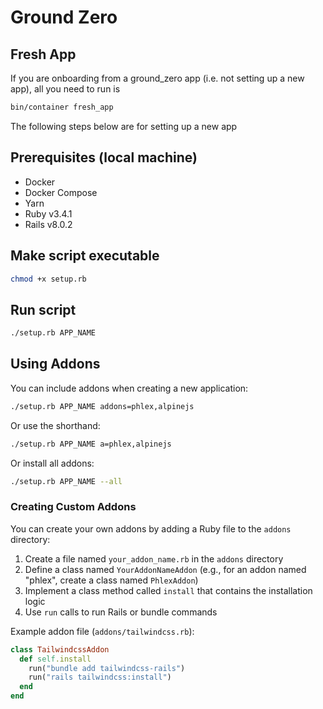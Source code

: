 # Ground Zero

## Fresh App

If you are onboarding from a ground_zero app (i.e. not setting up a new app), all you need to run is

```bash
bin/container fresh_app
```

The following steps below are for setting up a new app

## Prerequisites (local machine)

- Docker
- Docker Compose
- Yarn
- Ruby v3.4.1
- Rails v8.0.2

## Make script executable

```bash
chmod +x setup.rb
```

## Run script

```bash
./setup.rb APP_NAME
```

## Using Addons

You can include addons when creating a new application:

```bash
./setup.rb APP_NAME addons=phlex,alpinejs
```

Or use the shorthand:

```bash
./setup.rb APP_NAME a=phlex,alpinejs
```

Or install all addons:

```bash
./setup.rb APP_NAME --all
```

### Creating Custom Addons

You can create your own addons by adding a Ruby file to the `addons` directory:

1. Create a file named `your_addon_name.rb` in the `addons` directory
2. Define a class named `YourAddonNameAddon` (e.g., for an addon named "phlex", create a class named `PhlexAddon`)
3. Implement a class method called `install` that contains the installation logic
4. Use `run` calls to run Rails or bundle commands

Example addon file (`addons/tailwindcss.rb`):
```ruby
class TailwindcssAddon
  def self.install
    run("bundle add tailwindcss-rails")
    run("rails tailwindcss:install")
  end
end
```